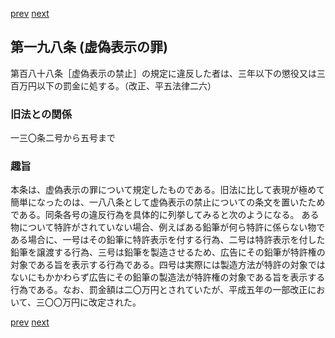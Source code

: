 [prev](/specific/markdowns/特許法/290_Mp-Ch_11-At_197.md)
[next](/specific/markdowns/特許法/292_Mp-Ch_11-At_199.md)
## 第一九八条 (虚偽表示の罪)
第百八十八条［虚偽表示の禁止］の規定に違反した者は、三年以下の懲役又は三百万円以下の罰金に処する。（改正、平五法律二六）

### 旧法との関係
一三〇条二号から五号まで

### 趣旨
本条は、虚偽表示の罪について規定したものである。旧法に比して表現が極めて簡単になったのは、一八八条として虚偽表示の禁止についての条文を置いたためである。同条各号の違反行為を具体的に列挙してみると次のようになる。
ある物について特許がされていない場合、例えばある鉛筆が何ら特許に係らない物である場合に、一号はその鉛筆に特許表示を付する行為、二号は特許表示を付した鉛筆を譲渡する行為、三号は鉛筆を製造させるため、広告にその鉛筆が特許権の対象である旨を表示する行為である。四号は実際には製造方法が特許の対象ではないにもかかわらず広告にその鉛筆の製造法が特許権の対象である旨を表示する行為である。なお、罰金額は二〇万円とされていたが、平成五年の一部改正において、三〇〇万円に改定された。

[prev](/specific/markdowns/特許法/290_Mp-Ch_11-At_197.md)
[next](/specific/markdowns/特許法/292_Mp-Ch_11-At_199.md)